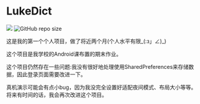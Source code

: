 # LukeDict

![](https://img.shields.io/badge/Android-studio-brightgreen) 
![GitHub repo size](https://img.shields.io/github/repo-size/Curzsu/LukeDict?style=flat-square)

这是我的第一个个人项目，做了将近两个月(个人水平有限_(:з」∠)_)

这个项目是我学校的Android课布置的期末作业。

这个项目仍然存在一些问题:我没有很好地处理使用SharedPreferences来存储数据，因此登录页面需要改进一下。

真机演示可能会有点小bug，因为我没完全设置好适配夜间模式、布局大小等等。将来有时间的话，我会再次改进这个项目。

